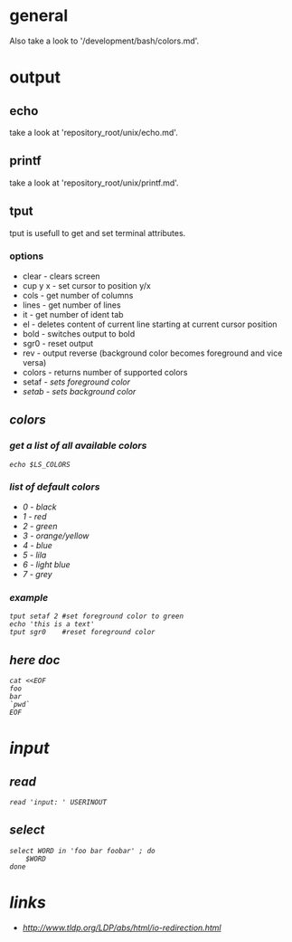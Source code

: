 # general

Also take a look to '<repository root>/development/bash/colors.md'.

# output

## echo

take a look at 'repository_root/unix/echo.md'.

## printf

take a look at 'repository_root/unix/printf.md'.

## tput

tput is usefull to get and set terminal attributes.

### options

* clear     -   clears screen
* cup y x   -   set cursor to position y/x
* cols      -   get number of columns
* lines     -   get number of lines
* it        -   get number of ident tab
* el        -   deletes content of current line starting at current cursor position
* bold      -   switches output to bold
* sgr0      -   reset output
* rev       -   output reverse (background color becomes foreground and vice versa)
* colors    -   returns number of supported colors
* setaf <i> -   sets foreground color
* setab <i> -   sets background color

## colors

### get a list of all available colors

```
echo $LS_COLORS 
```

### list of default colors

* 0 -   black
* 1 -   red
* 2 -   green
* 3 -   orange/yellow
* 4 -   blue
* 5 -   lila
* 6 -   light blue
* 7 -   grey

### example

```
tput setaf 2 #set foreground color to green
echo 'this is a text'
tput sgr0    #reset foreground color
```

## here doc

    cat <<EOF
    foo
    bar
    `pwd`
    EOF

# input

## read

    read 'input: ' USERINOUT

## select

    select WORD in 'foo bar foobar' ; do
        $WORD
    done

# links

* http://www.tldp.org/LDP/abs/html/io-redirection.html
